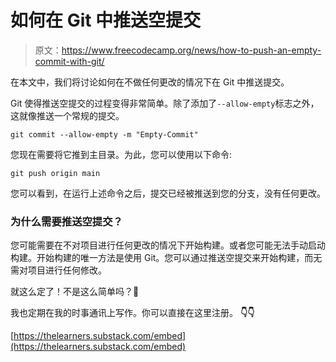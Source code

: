 # 如何在 Git 中推送空提交

> 原文：<https://www.freecodecamp.org/news/how-to-push-an-empty-commit-with-git/>

在本文中，我们将讨论如何在不做任何更改的情况下在 Git 中推送提交。

Git 使得推送空提交的过程变得非常简单。除了添加了`--allow-empty`标志之外，这就像推送一个常规的提交。

```
git commit --allow-empty -m "Empty-Commit"
```

您现在需要将它推到主目录。为此，您可以使用以下命令:

```
git push origin main
```

您可以看到，在运行上述命令之后，提交已经被推送到您的分支，没有任何更改。

### 为什么需要推送空提交？

您可能需要在不对项目进行任何更改的情况下开始构建。或者您可能无法手动启动构建。开始构建的唯一方法是使用 Git。您可以通过推送空提交来开始构建，而无需对项目进行任何修改。

就这么定了！不是这么简单吗？🥳

我也定期在我的时事通讯上写作。你可以直接在这里注册。 ****👇👇****

[https://thelearners.substack.com/embed](https://thelearners.substack.com/embed)